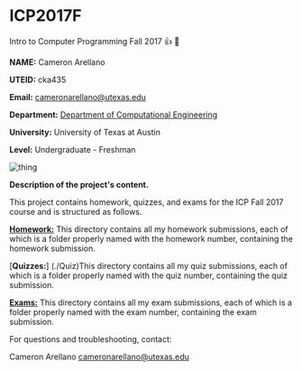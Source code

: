 # ICP2017F
Intro to Computer Programming Fall 2017 :+1: :rocket:

**NAME:** Cameron Arellano 

**UTEID:** cka435

**Email:** cameronarellano@utexas.edu

**Department:** [Department of Computational Engineering](http://www.ae.utexas.edu/undergraduate/computational-undergrad-program)

**University:** University of Texas at Austin

**Level:** Undergraduate - Freshman

![thing](https://pbs.twimg.com/profile_images/649316673472692224/1PoSTWpK.png)

**Description of the project's content.**

This project contains homework, quizzes, and exams for the ICP Fall 2017 course and is structured as follows.

   [__Homework:__](./Homework) 
   This directory contains all my homework submissions, each of which is a folder properly named with the homework number, containing the homework submission.

   [__Quizzes:__] (./Quiz)This directory contains all my quiz submissions, each of which is a folder properly named with the quiz number, containing the quiz submission.

  [__Exams:__](./Exam) This directory contains all my exam submissions, each of which is a folder properly named with the exam number, containing the exam submission.

For questions and troubleshooting, contact:

Cameron Arellano
cameronarellano@utexas.edu
